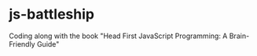 # js-battleship

Coding along with the book "Head First JavaScript Programming: A Brain-Friendly Guide"
